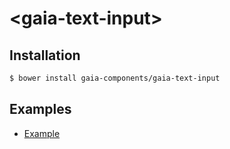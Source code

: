# &lt;gaia-text-input&gt;

## Installation

```bash
$ bower install gaia-components/gaia-text-input
```

## Examples

- [Example](http://gaia-components.github.io/gaia-text-input/)
